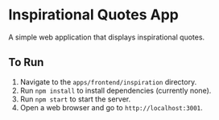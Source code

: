 # Inspirational Quotes App

A simple web application that displays inspirational quotes.

## To Run

1.  Navigate to the `apps/frontend/inspiration` directory.
2.  Run `npm install` to install dependencies (currently none).
3.  Run `npm start` to start the server.
4.  Open a web browser and go to `http://localhost:3001`.